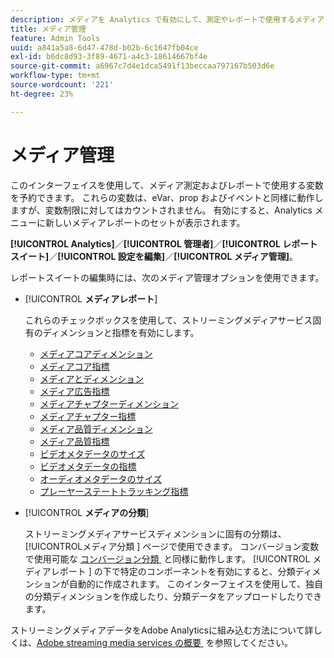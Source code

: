 ```yaml
---
description: メディアを Analytics で有効にして、測定やレポートで使用するメディアソリューション変数の特別なセットを予約できます。
title: メディア管理
feature: Admin Tools
uuid: a841a5a8-6d47-478d-b02b-6c1647fb04ce
exl-id: b6dc8d93-3f89-4671-a4c3-18614667bf4e
source-git-commit: a6967c7d4e1dca5491f13beccaa797167b503d6e
workflow-type: tm+mt
source-wordcount: '221'
ht-degree: 23%

---
```


# メディア管理

このインターフェイスを使用して、メディア測定およびレポートで使用する変数を予約できます。 これらの変数は、eVar、prop およびイベントと同様に動作しますが、変数制限に対してはカウントされません。 有効にすると、Analytics メニューに新しいメディアレポートのセットが表示されます。

**[!UICONTROL Analytics]**／**[!UICONTROL 管理者]**／**[!UICONTROL レポートスイート]**／**[!UICONTROL 設定を編集]**／**[!UICONTROL メディア管理]**。

レポートスイートの編集時には、次のメディア管理オプションを使用できます。

* [!UICONTROL **メディアレポート**]

  これらのチェックボックスを使用して、ストリーミングメディアサービス固有のディメンションと指標を有効にします。

   * [メディアコアディメンション](/help/components/dimensions/sm-core.md)
   * [メディアコア指標](/help/components/metrics/sm-core.md)
   * [メディアとディメンション](/help/components/dimensions/sm-ads.md)
   * [メディア広告指標](/help/components/metrics/sm-ads.md)
   * [メディアチャプターディメンション](/help/components/dimensions/sm-chapters.md)
   * [メディアチャプター指標](/help/components/metrics/sm-chapters.md)
   * [メディア品質ディメンション](/help/components/dimensions/sm-quality.md)
   * [メディア品質指標](/help/components/metrics/sm-quality.md)
   * [ビデオメタデータのサイズ](/help/components/dimensions/sm-video-metadata.md)
   * [ビデオメタデータの指標](/help/components/metrics/sm-video-metadata.md)
   * [オーディオメタデータのサイズ](/help/components/dimensions/sm-audio-metadata.md)
   * [プレーヤーステートトラッキング指標](/help/components/metrics/sm-player-state.md)

* [!UICONTROL **メディアの分類**]

  ストリーミングメディアサービスディメンションに固有の分類は、[!UICONTROL &#x200B; メディア分類 &#x200B;] ページで使用できます。 コンバージョン変数で使用可能な [&#x200B; コンバージョン分類 &#x200B;](/help/admin/tools/manage-rs/edit-settings/conversion-var-admin/conversion-classifications.md) と同様に動作します。 [!UICONTROL &#x200B; メディアレポート &#x200B;] の下で特定のコンポーネントを有効にすると、分類ディメンションが自動的に作成されます。 このインターフェイスを使用して、独自の分類ディメンションを作成したり、分類データをアップロードしたりできます。

ストリーミングメディアデータをAdobe Analyticsに組み込む方法について詳しくは、[Adobe streaming media services の概要 &#x200B;](https://experienceleague.adobe.com/ja/docs/media-analytics/using/media-overview) を参照してください。
